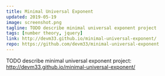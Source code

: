 ```yaml
---
title: Minimal Universal Exponent
updated: 2019-05-19
image: screenshot.png
tagline: TODO describe minimal universal exponent project
tags: [number theory, jquery]
link: http://devm33.github.io/minimal-universal-exponent/
repo: https://github.com/devm33/minimal-universal-exponent
---
```


TODO describe minimal universal exponent project:
http://devm33.github.io/minimal-universal-exponent/
